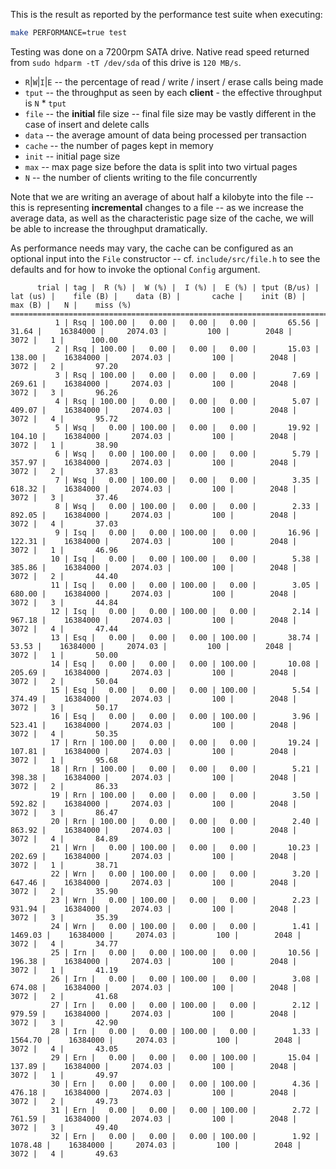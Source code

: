 This is the result as reported by the performance test suite when executing:

```bash
make PERFORMANCE=true test
```

Testing was done on a 7200rpm SATA drive. Native read speed returned from `sudo hdparm -tT /dev/sda` of this drive is `120 MB/s`.

* `R`|`W`|`I`|`E` -- the percentage of read / write / insert / erase calls being made
* `tput` -- the throughput as seen by each **client** - the effective throughput is `N` * `tput`
* `file` -- the **initial** file size -- final file size may be vastly different in the case of insert and delete calls
* `data` -- the average amount of data being processed per transaction
* `cache` -- the number of pages kept in memory
* `init` -- initial page size
* `max` -- max page size before the data is split into two virtual pages
* `N` -- the number of clients writing to the file concurrently

Note that we are writing an average of about half a kilobyte into the file -- this is representing **incremental** changes to a file -- as we increase the average data, 
as well as the characteristic page size of the cache, we will be able to increase the throughput dramatically.

As performance needs may vary, the cache can be configured as an optional input into the `File` constructor -- cf. `include/src/file.h` to see the defaults and for how 
to invoke the optional `Config` argument.

```
      trial | tag |  R (%) |  W (%) |  I (%) |  E (%) | tput (B/us) |    lat (us) |    file (B) |    data (B) |       cache |    init (B) |     max (B) |   N |    miss (%)
============================================================================================================================================================================
          1 | Rsq | 100.00 |   0.00 |   0.00 |   0.00 |       65.56 |       31.64 |    16384000 |     2074.03 |         100 |        2048 |        3072 |   1 |      100.00
          2 | Rsq | 100.00 |   0.00 |   0.00 |   0.00 |       15.03 |      138.00 |    16384000 |     2074.03 |         100 |        2048 |        3072 |   2 |       97.20
          3 | Rsq | 100.00 |   0.00 |   0.00 |   0.00 |        7.69 |      269.61 |    16384000 |     2074.03 |         100 |        2048 |        3072 |   3 |       96.26
          4 | Rsq | 100.00 |   0.00 |   0.00 |   0.00 |        5.07 |      409.07 |    16384000 |     2074.03 |         100 |        2048 |        3072 |   4 |       95.72
          5 | Wsq |   0.00 | 100.00 |   0.00 |   0.00 |       19.92 |      104.10 |    16384000 |     2074.03 |         100 |        2048 |        3072 |   1 |       38.90
          6 | Wsq |   0.00 | 100.00 |   0.00 |   0.00 |        5.79 |      357.97 |    16384000 |     2074.03 |         100 |        2048 |        3072 |   2 |       37.83
          7 | Wsq |   0.00 | 100.00 |   0.00 |   0.00 |        3.35 |      618.32 |    16384000 |     2074.03 |         100 |        2048 |        3072 |   3 |       37.46
          8 | Wsq |   0.00 | 100.00 |   0.00 |   0.00 |        2.33 |      892.05 |    16384000 |     2074.03 |         100 |        2048 |        3072 |   4 |       37.03
          9 | Isq |   0.00 |   0.00 | 100.00 |   0.00 |       16.96 |      122.31 |    16384000 |     2074.03 |         100 |        2048 |        3072 |   1 |       46.96
         10 | Isq |   0.00 |   0.00 | 100.00 |   0.00 |        5.38 |      385.86 |    16384000 |     2074.03 |         100 |        2048 |        3072 |   2 |       44.40
         11 | Isq |   0.00 |   0.00 | 100.00 |   0.00 |        3.05 |      680.00 |    16384000 |     2074.03 |         100 |        2048 |        3072 |   3 |       44.84
         12 | Isq |   0.00 |   0.00 | 100.00 |   0.00 |        2.14 |      967.18 |    16384000 |     2074.03 |         100 |        2048 |        3072 |   4 |       47.44
         13 | Esq |   0.00 |   0.00 |   0.00 | 100.00 |       38.74 |       53.53 |    16384000 |     2074.03 |         100 |        2048 |        3072 |   1 |       50.00
         14 | Esq |   0.00 |   0.00 |   0.00 | 100.00 |       10.08 |      205.69 |    16384000 |     2074.03 |         100 |        2048 |        3072 |   2 |       50.04
         15 | Esq |   0.00 |   0.00 |   0.00 | 100.00 |        5.54 |      374.49 |    16384000 |     2074.03 |         100 |        2048 |        3072 |   3 |       50.17
         16 | Esq |   0.00 |   0.00 |   0.00 | 100.00 |        3.96 |      523.41 |    16384000 |     2074.03 |         100 |        2048 |        3072 |   4 |       50.35
         17 | Rrn | 100.00 |   0.00 |   0.00 |   0.00 |       19.24 |      107.81 |    16384000 |     2074.03 |         100 |        2048 |        3072 |   1 |       95.68
         18 | Rrn | 100.00 |   0.00 |   0.00 |   0.00 |        5.21 |      398.38 |    16384000 |     2074.03 |         100 |        2048 |        3072 |   2 |       86.33
         19 | Rrn | 100.00 |   0.00 |   0.00 |   0.00 |        3.50 |      592.82 |    16384000 |     2074.03 |         100 |        2048 |        3072 |   3 |       86.47
         20 | Rrn | 100.00 |   0.00 |   0.00 |   0.00 |        2.40 |      863.92 |    16384000 |     2074.03 |         100 |        2048 |        3072 |   4 |       84.89
         21 | Wrn |   0.00 | 100.00 |   0.00 |   0.00 |       10.23 |      202.69 |    16384000 |     2074.03 |         100 |        2048 |        3072 |   1 |       38.71
         22 | Wrn |   0.00 | 100.00 |   0.00 |   0.00 |        3.20 |      647.46 |    16384000 |     2074.03 |         100 |        2048 |        3072 |   2 |       35.90
         23 | Wrn |   0.00 | 100.00 |   0.00 |   0.00 |        2.23 |      931.94 |    16384000 |     2074.03 |         100 |        2048 |        3072 |   3 |       35.39
         24 | Wrn |   0.00 | 100.00 |   0.00 |   0.00 |        1.41 |     1469.03 |    16384000 |     2074.03 |         100 |        2048 |        3072 |   4 |       34.77
         25 | Irn |   0.00 |   0.00 | 100.00 |   0.00 |       10.56 |      196.38 |    16384000 |     2074.03 |         100 |        2048 |        3072 |   1 |       41.19
         26 | Irn |   0.00 |   0.00 | 100.00 |   0.00 |        3.08 |      674.08 |    16384000 |     2074.03 |         100 |        2048 |        3072 |   2 |       41.68
         27 | Irn |   0.00 |   0.00 | 100.00 |   0.00 |        2.12 |      979.59 |    16384000 |     2074.03 |         100 |        2048 |        3072 |   3 |       42.90
         28 | Irn |   0.00 |   0.00 | 100.00 |   0.00 |        1.33 |     1564.70 |    16384000 |     2074.03 |         100 |        2048 |        3072 |   4 |       43.05
         29 | Ern |   0.00 |   0.00 |   0.00 | 100.00 |       15.04 |      137.89 |    16384000 |     2074.03 |         100 |        2048 |        3072 |   1 |       49.97
         30 | Ern |   0.00 |   0.00 |   0.00 | 100.00 |        4.36 |      476.18 |    16384000 |     2074.03 |         100 |        2048 |        3072 |   2 |       49.73
         31 | Ern |   0.00 |   0.00 |   0.00 | 100.00 |        2.72 |      761.59 |    16384000 |     2074.03 |         100 |        2048 |        3072 |   3 |       49.40
         32 | Ern |   0.00 |   0.00 |   0.00 | 100.00 |        1.92 |     1078.48 |    16384000 |     2074.03 |         100 |        2048 |        3072 |   4 |       49.63
```
